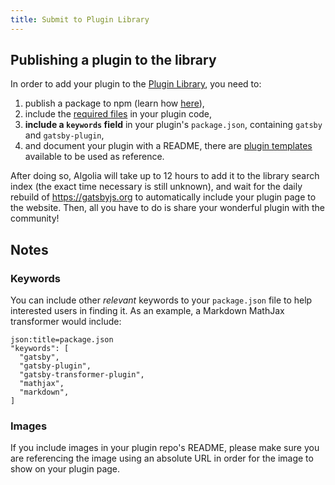 ```yaml
---
title: Submit to Plugin Library
---
```


## Publishing a plugin to the library

In order to add your plugin to the [Plugin Library](/plugins/), you need to:

1. publish a package to npm (learn how [here](https://docs.npmjs.com/getting-started/publishing-npm-packages)),
2. include the [required files](/docs/files-gatsby-looks-for-in-a-plugin/) in your plugin code,
3. **include a `keywords` field** in your plugin's `package.json`, containing `gatsby` and `gatsby-plugin`,
4. and document your plugin with a README, there are [plugin templates](/contributing/docs-templates/#plugin-readme-template) available to be used as reference.

After doing so, Algolia will take up to 12 hours to add it to the library search index (the exact time necessary is still unknown), and wait for the daily rebuild of https://gatsbyjs.org to automatically include your plugin page to the website. Then, all you have to do is share your wonderful plugin with the community!

## Notes

### Keywords

You can include other *relevant* keywords to your `package.json` file to help interested users in finding it. As an example, a Markdown MathJax transformer would include:

    json:title=package.json
    "keywords": [
      "gatsby",
      "gatsby-plugin",
      "gatsby-transformer-plugin",
      "mathjax",
      "markdown",
    ]

### Images

If you include images in your plugin repo's README, please make sure you are referencing the image using an absolute URL in order for the image to show on your plugin page.